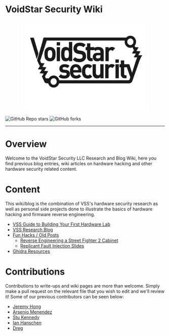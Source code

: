 # VoidStar Security Wiki

<p align="center">
  <img src="assets/images/logo.png" alt="VSS Logo" style="width:400px"/>
</p>

![GitHub Repo stars](https://img.shields.io/github/stars/voidstarsec/hw-hacking-lab) ![GitHub forks](https://img.shields.io/github/forks/voidstarsec/hw-hacking-lab)

---

# Overview

Welcome to the VoidStar Security LLC Research and Blog Wiki, here you find previous blog entries, wiki articles on hardware hacking and other hardware security related content. 

# Content

This wiki/blog is the combination of VSS's hardware security research as well as personal side projects done to illustrate the basics of hardware hacking and firmware reverse engineering. 

- [VSS Guide to Building Your First Hardware Lab](./hw-hacking-lab/vss-lab-guide)
- [VSS Research Blog](https://voidstarsec.com/blog)
- [Fun Hacks / Old Posts](https://wrongbaud.github.io)
	- [Reverse Engineering a Street Fighter 2 Cabinet](https://wrongbaud.github.io/sf-slides)
	- [Replicant Fault Injection Slides](https://wrongbaud.github.io/replicant-slides/)
- [Ghidra Resources](https://hackaday.io/course/172292-introduction-to-reverse-engineering-with-ghidra)

# Contributions

Contributions to write-ups and wiki pages are more than welcome. Simply make a pull request on the relevant file that you wish to edit and we'll review it! Some of our previous contributors can be seen below:

- [Jeremy Hong](https://twitter.com/ElectronicsbyJH)
- [Arsenio Menendez](https://twitter.com/Ascii211)
- [Stu Kennedy](https://twitter.com/NoobieDog)
- [Ian Hanschen](https://twitter.com/furan)
- [Dreg](https://twitter.com/therealdreg)

